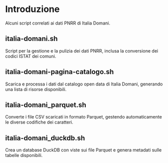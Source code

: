 # Introduzione

Alcuni script correlati ai dati PNRR di Italia Domani.

## italia-domani.sh

Script per la gestione e la pulizia dei dati PNRR, inclusa la conversione dei codici ISTAT dei comuni.

## italia-domani-pagina-catalogo.sh

Scarica e processa i dati dal catalogo open data di Italia Domani, generando una lista di risorse disponibili.

## italia-domani_parquet.sh

Converte i file CSV scaricati in formato Parquet, gestendo automaticamente le diverse codifiche dei caratteri.

## italia-domani_duckdb.sh

Crea un database DuckDB con viste sui file Parquet e genera metadati sulle tabelle disponibili.

